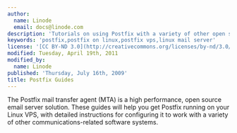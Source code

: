 ```yaml
---
author:
  name: Linode
  email: docs@linode.com
description: 'Tutorials on using Postfix with a variety of other open source software solutions to provide email services.'
keywords: 'postfix,postfix on linux,postfix vps,linux mail server'
license: '[CC BY-ND 3.0](http://creativecommons.org/licenses/by-nd/3.0/us/)'
modified: Tuesday, April 19th, 2011
modified_by:
  name: Linode
published: 'Thursday, July 16th, 2009'
title: Postfix Guides
---
```


The Postfix mail transfer agent (MTA) is a high performance, open source email server solution. These guides will help you get Postfix running on your Linux VPS, with detailed instructions for configuring it to work with a variety of other communications-related software systems.
